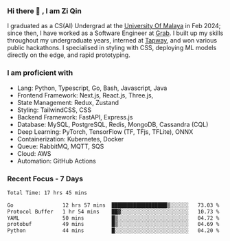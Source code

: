 <!-- <img height="180rem" width="100%" src="https://github.com/ziqinyeow/ziqinyeow/blob/main/header.png?raw=true" /> -->

### Hi there 👋 , I am Zi Qin
<!-- ![visitors](https://visitor-badge.glitch.me/badge?page_id=page.id) -->

I graduated as a CS(AI) Undergrad at the [University Of Malaya](https://www.um.edu.my/) in Feb 2024; since then, I have worked as a Software Engineer at [Grab](https://www.grab.com/my/). I built up my skills throughout my undergraduate years, interned at [Tapway](https://gotapway.com/), and won various public hackathons. I specialised in styling with CSS, deploying ML models directly on the edge, and rapid prototyping.

### I am proficient with

- Lang: Python, Typescript, Go, Bash, Javascript, Java
- Frontend Framework: Next.js, React.js, Three.js,
- State Management: Redux, Zustand
- Styling: TailwindCSS, CSS
- Backend Framework: FastAPI, Express.js
- Database: MySQL, PostgreSQL, Redis, MongoDB, Cassandra (CQL)
- Deep Learning: PyTorch, TensorFlow (TF, TFjs, TFLite), ONNX
- Containerization: Kubernetes, Docker
- Queue: RabbitMQ, MQTT, SQS
- Cloud: AWS
- Automation: GitHub Actions

### Recent Focus - 7 Days
<!--START_SECTION:waka-->

```txt
Total Time: 17 hrs 45 mins

Go                12 hrs 57 mins  ██████████████████▒░░░░░░   73.03 %
Protocol Buffer   1 hr 54 mins    ██▓░░░░░░░░░░░░░░░░░░░░░░   10.73 %
YAML              50 mins         █▒░░░░░░░░░░░░░░░░░░░░░░░   04.72 %
protobuf          49 mins         █▒░░░░░░░░░░░░░░░░░░░░░░░   04.69 %
Python            44 mins         █░░░░░░░░░░░░░░░░░░░░░░░░   04.20 %
```

<!--END_SECTION:waka-->

<!--![Leetcode Stats](https://leetcard.jacoblin.cool/ziqinyeow?ext=heatmap&theme=light,nord&width=1200&height=400)-->

